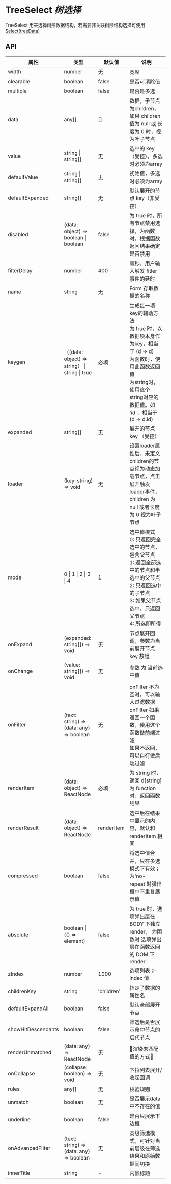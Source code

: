 # TreeSelect *树选择*

TreeSelect 用来选择树形数据结构，若需要非关联树形结构选择可使用 [Select(treeData)](/components/Select)

<example />

## API

| 属性 | 类型 | 默认值 | 说明 |
| --- | --- | --- | --- |
| width | number | 无 | 宽度 |
| clearable | boolean | false | 是否可清除值 |
| multiple | boolean | false | 是否是多选 |
| data | any[] | [] | 数据，子节点为children，如果 children 值为 null 或 长度为 0 时，视为叶子节点 |
| value | string \| string[] | 无 | 选中的 key （受控），多选时必须为array |
| defaultValue | string \| string[] | 无 | 初始值，多选时必须为array |
| defaultExpanded | string[] | 无 | 默认展开的节点 key（非受控） |
| disabled | (data: object) => boolean \| boolean | false | 为 true 时，所有节点禁用选择，为函数时，根据函数返回结果确定是否禁用 |
| filterDelay | number | 400 | 毫秒。用户输入触发 fitler 事件的延时 |
| name | string | 无 | Form 存取数据的名称 |
| keygen | （(data: object) => string） \| string \| true | 必填 | 生成每一项key的辅助方法<br />为 true 时，以数据项本身作为key，相当于 (d => d)<br />为函数时，使用此函数返回值<br />为string时，使用这个string对应的数据值。如 'id'，相当于 (d => d.id) |
| expanded | string[] | 无 | 展开的节点 key （受控） |
| loader | (key: string) => void | 无 | 设置loader属性后，未定义children的节点视为动态加载节点，点击展开触发 loader事件，children 为 null 或者长度为 0 视为叶子节点 |
| mode | 0 \| 1 \| 2 \| 3 \| 4 | 1 | 选中值模式<br />0: 只返回完全选中的节点，包含父节点<br />1: 返回全部选中的节点和半选中的父节点<br />2: 只返回选中的子节点<br />3: 如果父节点选中，只返回父节点<br />4: 所选即所得 |
| onExpand | (expanded: string[]) => void | 无 | 节点展开回调，参数为当前展开节点 key 数组 |
| onChange | (value: string[]) => void | 无 | 参数 为 当前选中值 |
| onFilter | (text: string) => (data: any) => boolean | 无 | onFilter 不为空时，可以输入过滤数据<br />onFilter 如果返回一个函数，使用这个函数做前端过滤<br />如果不返回，可以自行做后端过滤 |
| renderItem | (data: object) => ReactNode | 必填 | 为 string 时，返回 d\[string]<br />为 function 时，返回函数结果 |
| renderResult | (data: object) => ReactNode | renderItem | 选中后在结果中显示的内容，默认和 renderItem 相同 |
| compressed | boolean | false | 将选中值合并，只在多选模式下有效；为'no-repeat'时弹出框中不重复展示值 |
| absolute | boolean \| (() => element) | false | 为 true 时，选项弹出层在 BODY 下独立 render， 为函数时 选项弹出层在函数返回的 DOM 下render  |
| zIndex | number | 1000 | 选项列表 z-index 值 |
| childrenKey | string | 'children' | 指定子数据的属性名 |
| defaultExpandAll | boolean | false | 默认全部展开节点 |
| showHitDescendants | boolean | false | 筛选后是否展示命中节点的后代节点 |
| renderUnmatched | (data: any) => ReactNode | 无 | 渲染未匹配值的方式 |
| onCollapse | (collapse: boolean) => void | 无 | 下拉列表展开/收起回调 |
| rules | any[] | 无 | 校验规则 |
| unmatch | boolean | 无 | 是否展示data中不存在的值 |
| underline | boolean | false | 是否只展示下边框 |
| onAdvancedFilter | (text: string) => (data: any) => boolean | 无 | 高级筛选模式，可针对当前层级在筛选结果和原始数据间切换 |
| innerTitle | string | - | 内嵌标题 |
